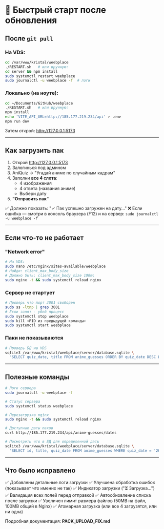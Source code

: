 # 🚀 Быстрый старт после обновления

## После `git pull`

### На VDS:
```bash
cd /var/www/kristal/weebplace
./RESTART.sh   # или вручную:
cd server && npm install
sudo systemctl restart weebplace
sudo journalctl -u weebplace -f  # логи
```

### Локально (на ноуте):
```bash
cd ~/Documents/GitHub/weebplace
./RESTART.sh   # или вручную:
npm install
echo 'VITE_API_URL=http://185.177.219.234/api' > .env
npm run dev
```

Затем открой: http://127.0.0.1:5173

---

## Как загрузить пак

1. Открой http://127.0.0.1:5173
2. Залогинься под админом
3. AniQuiz → "Угадай аниме по случайным кадрам"
4. Заполни **все 4 слота**:
   - 4 изображения
   - 4 ответа (названия аниме)
   - Выбери дату
5. **"Отправить пак"**

✅ Должно показать: "✓ Пак успешно загружен на дату..."
❌ Если ошибка — смотри в консоль браузера (F12) и на сервер: `sudo journalctl -u weebplace -f`

---

## Если что-то не работает

### "Network error"
```bash
# На VDS:
sudo nano /etc/nginx/sites-available/weebplace
# Найди: client_max_body_size
# Должно быть: client_max_body_size 100m;
sudo nginx -t && sudo systemctl reload nginx
```

### Сервер не стартует
```bash
# Проверь что порт 3001 свободен
sudo ss -ltnp | grep 3001
# Если занят - убей процесс
sudo systemctl stop weebplace
sudo kill <PID из предыдущей команды>
sudo systemctl start weebplace
```

### Паки не показываются
```bash
# Проверь БД на VDS
sqlite3 /var/www/kristal/weebplace/server/database.sqlite \
  "SELECT quiz_date, title FROM anime_guesses ORDER BY quiz_date DESC LIMIT 10;"
```

---

## Полезные команды

```bash
# Логи сервера
sudo journalctl -u weebplace -f

# Статус сервера
sudo systemctl status weebplace

# Перезагрузка nginx
sudo nginx -t && sudo systemctl reload nginx

# Доступные даты паков
curl http://185.177.219.234/api/anime-guesses/dates

# Посмотреть что в БД для определенной даты
sqlite3 /var/www/kristal/weebplace/server/database.sqlite \
  "SELECT id, title, quiz_date FROM anime_guesses WHERE quiz_date = '2025-10-27';"
```

---

## Что было исправлено

✅ Добавлены детальные логи загрузки
✅ Улучшена обработка ошибок (показывает что именно не так)
✅ Индикатор загрузки ("⏳ Загрузка...")
✅ Валидация всех полей перед отправкой
✅ Автообновление списка после загрузки
✅ Увеличен лимит размера файлов (50MB на файл, 100MB общий в Nginx)
✅ Атомарная загрузка (или все 4 загрузятся, или ни одна)

Подробная документация: **PACK_UPLOAD_FIX.md**

